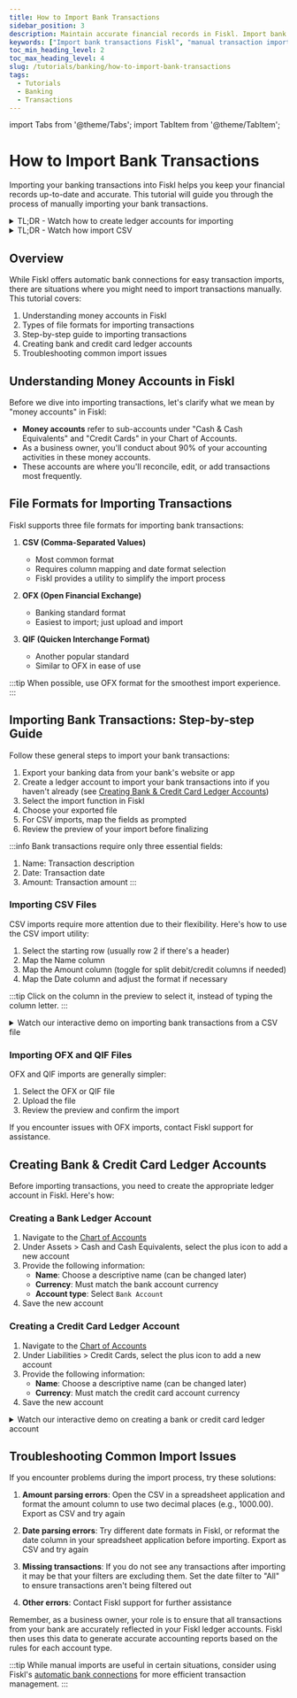 ```yaml
---
title: How to Import Bank Transactions
sidebar_position: 3
description: Maintain accurate financial records in Fiskl. Import bank transactions manually or automatically for up-to-date business insights.
keywords: ["Import bank transactions Fiskl", "manual transaction import Fiskl", "financial records Fiskl", "bank data Fiskl", "accurate accounting Fiskl"]
toc_min_heading_level: 2
toc_max_heading_level: 4
slug: /tutorials/banking/how-to-import-bank-transactions
tags:
  - Tutorials
  - Banking
  - Transactions
---
```


import Tabs from '@theme/Tabs';
import TabItem from '@theme/TabItem';

# How to Import Bank Transactions

Importing your banking transactions into Fiskl helps you keep your financial records up-to-date and accurate. This tutorial will guide you through the process of manually importing your bank transactions.

<details>

  <summary>TL;DR - Watch how to create ledger accounts for importing</summary>

  <div style={{ position: 'relative', paddingBottom: '56.25%', height: 0, width: '100%' }}>
<iframe
style={{ position: 'absolute', top: 0, left: 0, width: '100%', height: '100%', border: 0 }}
src="https://demo.fiskl.com/e/clzbevkqd005ml70ca9vev2dz/tour
"
allowFullScreen
webkitallowfullscreen="true"
mozallowfullscreen="true"
allowtransparency="true"
></iframe>
</div>
</details>

<details>

  <summary>TL;DR - Watch how import CSV</summary>

  <div style={{ position: 'relative', paddingBottom: '56.25%', height: 0, width: '100%' }}>
<iframe
style={{ position: 'absolute', top: 0, left: 0, width: '100%', height: '100%', border: 0 }}
src="https://demo.fiskl.com/e/clzbiqgz100bbjp0cscukwq0l/tour
"
allowFullScreen
webkitallowfullscreen="true"
mozallowfullscreen="true"
allowtransparency="true"
></iframe>
</div>
</details>

## Overview

While Fiskl offers automatic bank connections for easy transaction imports, there are situations where you might need to import transactions manually. This tutorial covers:

1. Understanding money accounts in Fiskl
2. Types of file formats for importing transactions
3. Step-by-step guide to importing transactions
4. Creating bank and credit card ledger accounts
5. Troubleshooting common import issues

## Understanding Money Accounts in Fiskl

Before we dive into importing transactions, let's clarify what we mean by "money accounts" in Fiskl:

- **Money accounts** refer to sub-accounts under "Cash & Cash Equivalents" and "Credit Cards" in your Chart of Accounts.
- As a business owner, you'll conduct about 90% of your accounting activities in these money accounts.
- These accounts are where you'll reconcile, edit, or add transactions most frequently.

## File Formats for Importing Transactions

Fiskl supports three file formats for importing bank transactions:

1. **CSV (Comma-Separated Values)**
   - Most common format
   - Requires column mapping and date format selection
   - Fiskl provides a utility to simplify the import process

2. **OFX (Open Financial Exchange)**
   - Banking standard format
   - Easiest to import; just upload and import

3. **QIF (Quicken Interchange Format)**
   - Another popular standard
   - Similar to OFX in ease of use

:::tip
When possible, use OFX format for the smoothest import experience.
:::

## Importing Bank Transactions: Step-by-step Guide

Follow these general steps to import your bank transactions:

1. Export your banking data from your bank's website or app
2. Create a ledger account to import your bank transactions into if you haven't already (see [Creating Bank & Credit Card Ledger Accounts](../../Tutorials/Banking/how-to-import-bank#creating-a-credit-card-ledger-account))
3. Select the import function in Fiskl
4. Choose your exported file
5. For CSV imports, map the fields as prompted
6. Review the preview of your import before finalizing

:::info
Bank transactions require only three essential fields:
1. Name: Transaction description
2. Date: Transaction date
3. Amount: Transaction amount
:::

### Importing CSV Files

CSV imports require more attention due to their flexibility. Here's how to use the CSV import utility:

1. Select the starting row (usually row 2 if there's a header)
2. Map the Name column
3. Map the Amount column (toggle for split debit/credit columns if needed)
4. Map the Date column and adjust the format if necessary

:::tip
Click on the column in the preview to select it, instead of typing the column letter.
:::

<details>
<summary>Watch our interactive demo on importing bank transactions from a CSV file</summary>

<div style={{ position: 'relative', paddingBottom: '56.25%', height: 0, width: '100%' }}>
  <iframe
    style={{ position: 'absolute', top: 0, left: 0, width: '100%', height: '100%', border: 0 }}
    src="https://demo.fiskl.com/e/clzbiqgz100bbjp0cscukwq0l/tour"
    allowFullScreen
    webkitallowfullscreen="true"
    mozallowfullscreen="true"
    allowtransparency="true"
  ></iframe>
</div>

</details>

### Importing OFX and QIF Files

OFX and QIF imports are generally simpler:

1. Select the OFX or QIF file
2. Upload the file
3. Review the preview and confirm the import

If you encounter issues with OFX imports, contact Fiskl support for assistance.

## Creating Bank & Credit Card Ledger Accounts

Before importing transactions, you need to create the appropriate ledger account in Fiskl. Here's how:

### Creating a Bank Ledger Account

1. Navigate to the [Chart of Accounts](https://my.fiskl.com/accounting/chart)
2. Under Assets > Cash and Cash Equivalents, select the plus icon to add a new account
3. Provide the following information:
   - **Name**: Choose a descriptive name (can be changed later)
   - **Currency**: Must match the bank account currency
   - **Account type**: Select `Bank Account`
4. Save the new account

### Creating a Credit Card Ledger Account

1. Navigate to the [Chart of Accounts](https://my.fiskl.com/accounting/chart)
2. Under Liabilities > Credit Cards, select the plus icon to add a new account
3. Provide the following information:
   - **Name**: Choose a descriptive name (can be changed later)
   - **Currency**: Must match the credit card account currency
4. Save the new account

<details>
<summary>Watch our interactive demo on creating a bank or credit card ledger account</summary>

<div style={{ position: 'relative', paddingBottom: '56.25%', height: 0, width: '100%' }}>
  <iframe
    style={{ position: 'absolute', top: 0, left: 0, width: '100%', height: '100%', border: 0 }}
    src="https://demo.fiskl.com/e/clzbevkqd005ml70ca9vev2dz/tour"
    allowFullScreen
    webkitallowfullscreen="true"
    mozallowfullscreen="true"
    allowtransparency="true"
  ></iframe>
</div>

</details>

## Troubleshooting Common Import Issues

If you encounter problems during the import process, try these solutions:

1. **Amount parsing errors**: Open the CSV in a spreadsheet application and format the amount column to use two decimal places (e.g., 1000.00). Export as CSV and try again

2. **Date parsing errors**: Try different date formats in Fiskl, or reformat the date column in your spreadsheet application before importing.  Export as CSV and try again

3. **Missing transactions**: If you do not see any transactions after importing it may be that your filters are excluding them. Set the date filter to "All" to ensure transactions aren't being filtered out

4. **Other errors**: Contact Fiskl support for further assistance

Remember, as a business owner, your role is to ensure that all transactions from your bank are accurately reflected in your Fiskl ledger accounts. Fiskl then uses this data to generate accurate accounting reports based on the rules for each account type.

:::tip
While manual imports are useful in certain situations, consider using Fiskl's [automatic bank connections](/docs/category/bank-connections) for more efficient transaction management.
:::
